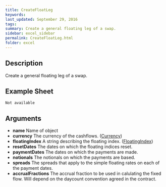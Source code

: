 ```yaml
---
title: CreateFloatLeg
keywords:
last_updated: September 29, 2016
tags:
summary: Create a general floating leg of a swap.
sidebar: excel_sidebar
permalink: CreateFloatLeg.html
folder: excel
---
```


## Description
Create a general floating leg of a swap.

<!--HUMAN EDIT START-->

<!--## Details-->

<!--HUMAN EDIT END-->

## Example Sheet

    Not available

## Arguments

* **name** Name of object
* **currency** The currency of the cashflows. ([Currency](Currency.html))
* **floatingIndex** A string describing the floating index. ([FloatingIndex](FloatingIndex.html))
* **resetDates** The dates on which the floating indices reset.
* **paymentDates** The dates on which the payments are made.
* **notionals** The notionals on which the payments are based.
* **spreads** The spreads that apply to the simple floating rates on each of the payment dates.
* **accrualFractions** The accrual fraction to be used in calulating the fixed flow.  Will depend on the daycount convention agreed in the contract.

<!--HUMAN EDIT START-->

<!--## Validation-->

<!--HUMAN EDIT END-->

